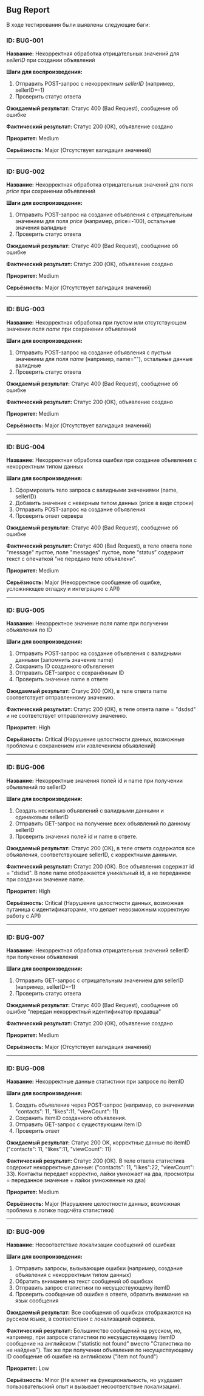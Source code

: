 ## Bug Report

В ходе тестирования были выявлены следующие баги:

### ID: BUG-001
**Название:** Некорректная обработка отрицательных значений для _sellerID_ при создании объявлений

**Шаги для воспроизведения:**
1. Отправить POST-запрос с некорректным _sellerID_ (например, sellerID=-1)
2. Проверить статус ответа

**Ожидаемый результат:** Статус 400 (Bad Request), сообщение об ошибке

**Фактический результат:** Статус 200 (OK), объявление создано

**Приоритет:** Medium

**Серьёзность:** Major (Отсутствует валидация значений)

---

### ID: BUG-002
**Название:** Некорректная обработка отрицательных значений для поля _price_ при сохранении объявлений

**Шаги для воспроизведения:**
1. Отправить POST-запрос на создание объявления с отрицательным значением для поля _price_ (например, price=-100), остальные значения валидные
2. Проверить статус ответа

**Ожидаемый результат:** Статус 400 (Bad Request), сообщение об ошибке

**Фактический результат:** Статус 200 (OK), объявление создано

**Приоритет:** Medium

**Серьёзность:** Major (Отсутствует валидация значений)

---

### ID: BUG-003
**Название:** Некорректная обработка при пустом или отсутствующем значении поля _name_ при сохранении объявлений

**Шаги для воспроизведения:**
1. Отправить POST-запрос на создание объявления с пустым значением для поля _name_ (например, name=""), остальные данные валидные
2. Проверить статус ответа

**Ожидаемый результат:** Статус 400 (Bad Request), сообщение об ошибке

**Фактический результат:** Статус 200 (OK), объявление создано

**Приоритет:** Medium

**Серьёзность:** Major (Отсутствует валидация значений)

---

### ID: BUG-004
**Название:** Некорректная обработка ошибки при создание объявления с некорректным типом данных

**Шаги для воспроизведения:**
1. Сформировать тело запроса с валидными значениями (name, sellerID)
2. Добавить значение с неверным типом данных (price в виде строки)
3. Отправить POST-запрос на создание объявления
4. Проверить ответ сервера

**Ожидаемый результат:** Статус 400 (Bad Request), сообщение об ошибке

**Фактический результат:** Статус 400 (Bad Request), в теле ответа поле "message" пустое, поле "messages" пустое, поле “status” содержит текст с опечаткой "не передано тело объявлени”.

**Приоритет:** Medium

**Серьёзность:** Major (Некорректное сообщение об ошибке, усложняющее отладку и интеграцию с API)

---

### ID: BUG-005
**Название:** Некорректное значение поля name при получении объявления по ID

**Шаги для воспроизведения:**
1. Отправить POST-запрос на создание объявления с валидными данными (запомнить значение name) 
2. Сохранить ID созданного объявления
3. Отправить GET-запрос с сохранённым ID
4. Проверить значение name в ответе

**Ожидаемый результат:** Статус 200 (OK), в теле ответа name соответствует отправленному значению.

**Фактический результат:** Статус 200 (OK), в теле ответа name = "dsdsd" и не соответствует отправленному значению.

**Приоритет:** High

**Серьёзность:** Critical (Нарушение целостности данных, возможные проблемы с сохранением или извлечением объявлений)

---

### ID: BUG-006
**Название:** Некорректные значения полей id и name при получении объявлений по sellerID

**Шаги для воспроизведения:**
1. Создать несколько объявлений с валидными данными и одинаковым sellerID
2. Отправить GET-запрос на получение всех объявлений по данному sellerID
3. Проверить значения полей id и name в ответе.

**Ожидаемый результат:** Статус 200 (OK), в теле ответа содержатся все объявления, соответствующие sellerID, с корректными данными.

**Фактический результат:** Статус 200 (OK). Все объявления содержат id = "dsdsd". В поле name отображается уникальный id, а не переданное при создании значение name.

**Приоритет:** High

**Серьёзность:** Critical (Нарушение целостности данных, возможная путаница с идентификаторами, что делает невозможным корректную работу с API)

---

### ID: BUG-007
**Название:** Некорректная обработка отрицательных значений sellerID при получении объявлений

**Шаги для воспроизведения:**
1. Отправить GET-запрос с отрицательным значением для sellerID (например, sellerID=-1)
2. Проверить статус ответа

**Ожидаемый результат:** Статус 400 (Bad Request), сообщение об ошибке "передан некорректный идентификатор продавца"

**Фактический результат:** Статус 200 (OK), объявление создано

**Приоритет:** Medium

**Серьёзность:** Major (Отсутствует валидация значений)

---

### ID: BUG-008
**Название:** Некорректные данные статистики при запросе по itemID

**Шаги для воспроизведения:**
1. Создать объявление через POST-запрос (например, со значениями "contacts": 11, "likes":11, "viewCount": 11)
2. Сохранить itemID созданного объявления.
3. Отправить GET-запрос с существующим item ID
4. Проверить ответ

**Ожидаемый результат:** Статус 200 OK, корректные данные по itemID ("contacts": 11, "likes":11, "viewCount": 11)

**Фактический результат:** Статус 200 (OK). В теле ответа статистика содержит некорректные данные: ("contacts": 11, "likes":22, "viewCount": 33). Контакты передает корректно, лайки умножает на два, просмотры = переданное значение + лайки умноженные на два)

**Приоритет:** Medium

**Серьёзность:** Major (Нарушение целостности данных, возможная проблема в логике подсчёта статистики)

---
### ID: BUG-009
**Название:** Несоответствие локализации сообщений об ошибках

**Шаги для воспроизведения:**
1. Отправить запросы, вызывающие ошибки (например, создание объявления с некорректным типом данных)
2. Обратить внимание на текст сообщений об ошибках
3. Отправить запрос статистики по несуществующему itemID
4. Проверить сообщение об ошибке в ответе, обратить внимание на язык сообщения

**Ожидаемый результат:** Все сообщения об ошибках отображаются на русском языке, в соответствии с локализацией сервиса.

**Фактический результат:** Большинство сообщений на русском, но, например, при запросе статистики по несуществующему itemID сообщение на английском ("statistic <itemID> not found" вместо "Статистика по <itemID> не найдена"). Так же при получении объявления по несуществующему ID сообщение об ошибке на английском ("item <id> not found")

**Приоритет:** Low

**Серьёзность:** Minor (Не влияет на функциональность, но ухудшает пользовательский опыт и вызывает несоответствие локализации).

